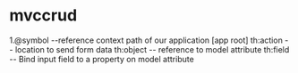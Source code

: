 # mvccrud

1.@symbol --reference context path of our application [app root]
th:action --  location to send form data
th:object -- reference to model attribute
th:field -- Bind input field to a property on model attribute


